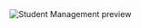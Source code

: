 <img src="https://github.com/Ranshiv/Student-Management-System-using-JavaFx/assets/126970975/ea41b434-522f-4608-94bd-bae4e278853e" alt = "Student Management preview"/>

